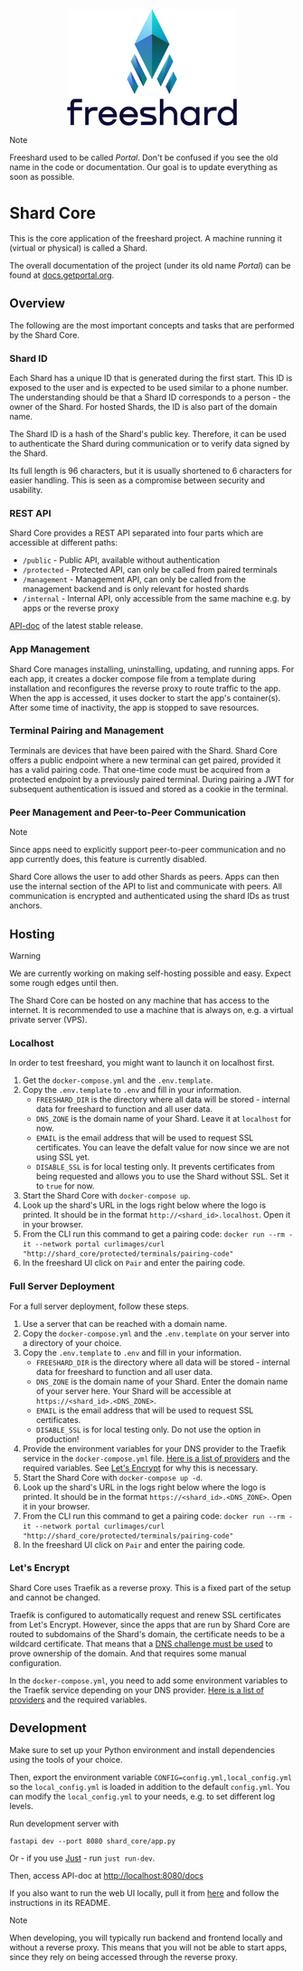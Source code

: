 <p align="center">
<picture>
    <source media="(prefers-color-scheme: dark)" srcset="readme/Freeshard_logo_for_dark.png">
    <source media="(prefers-color-scheme: light)" srcset="readme/Freeshard_logo_for_light.png">
    <img alt="Freeshard Logo" src="readme/Freeshard_logo_for_light.png" width="300">
</picture>
</p>

> [!NOTE]
> Freeshard used to be called _Portal_. Don't be confused if you see the old name in the code or documentation.
> Our goal is to update everything as soon as possible.

# Shard Core

This is the core application of the freeshard project. A machine running it (virtual or physical) is called a Shard.

The overall documentation of the project (under its old name _Portal_) can be found at [docs.getportal.org](https://docs.getportal.org/).

## Overview

The following are the most important concepts and tasks that are performed by the Shard Core.

### Shard ID

Each Shard has a unique ID that is generated during the first start.
This ID is exposed to the user and is expected to be used similar to a phone number.
The understanding should be that a Shard ID corresponds to a person - the owner of the Shard.
For hosted Shards, the ID is also part of the domain name.

The Shard ID is a hash of the Shard's public key.
Therefore, it can be used to authenticate the Shard during communication or to verify data signed by the Shard.

Its full length is 96 characters, but it is usually shortened to 6 characters for easier handling.
This is seen as a compromise between security and usability.

### REST API

Shard Core provides a REST API separated into four parts which are accessible at different paths:

* `/public` - Public API, available without authentication
* `/protected` - Protected API, can only be called from paired terminals
* `/management` - Management API, can only be called from the management backend and is only relevant for hosted shards
* `/internal` - Internal API, only accessible from the same machine e.g. by apps or the reverse proxy

[API-doc](https://ptl.gitlab.io/portal_core/) of the latest stable release.

### App Management

Shard Core manages installing, uninstalling, updating, and running apps.
For each app, it creates a docker compose file from a template during installation and reconfigures the reverse proxy to route traffic to the app.
When the app is accessed, it uses docker to start the app's container(s).
After some time of inactivity, the app is stopped to save resources.

### Terminal Pairing and Management

Terminals are devices that have been paired with the Shard.
Shard Core offers a public endpoint where a new terminal can get paired, provided it has a valid pairing code.
That one-time code must be acquired from a protected endpoint by a previously paired terminal.
During pairing a JWT for subsequent authentication is issued and stored as a cookie in the terminal.

### Peer Management and Peer-to-Peer Communication

> [!NOTE]
> Since apps need to explicitly support peer-to-peer communication and no app currently does, this feature is currently disabled.

Shard Core allows the user to add other Shards as peers.
Apps can then use the internal section of the API to list and communicate with peers.
All communication is encrypted and authenticated using the shard IDs as trust anchors.

## Hosting

> [!WARNING]
> We are currently working on making self-hosting possible and easy.
> Expect some rough edges until then.

The Shard Core can be hosted on any machine that has access to the internet.
It is recommended to use a machine that is always on, e.g. a virtual private server (VPS).

### Localhost

In order to test freeshard, you might want to launch it on localhost first.

1. Get the `docker-compose.yml` and the `.env.template`.
2. Copy the `.env.template` to `.env` and fill in your information.
   - `FREESHARD_DIR` is the directory where all data will be stored - internal data for freeshard to function and all user data.
   - `DNS_ZONE` is the domain name of your Shard. Leave it at `localhost` for now.
   - `EMAIL` is the email address that will be used to request SSL certificates. You can leave the defalt value for now since we are not using SSL yet. 
   - `DISABLE_SSL` is for local testing only. It prevents certificates from being requested and allows you to use the Shard without SSL. Set it to `true` for now.
3. Start the Shard Core with `docker-compose up`.
4. Look up the shard's URL in the logs right below where the logo is printed. It should be in the format `http://<shard_id>.localhost`. Open it in your browser.
5. From the CLI run this command to get a pairing code: `docker run --rm -it --network portal curlimages/curl "http://shard_core/protected/terminals/pairing-code"`
6. In the freeshard UI click on `Pair` and enter the pairing code.

### Full Server Deployment

For a full server deployment, follow these steps.

1. Use a server that can be reached with a domain name.
2. Copy the `docker-compose.yml` and the `.env.template` on your server into a directory of your choice.
3. Copy the `.env.template` to `.env` and fill in your information.
    - `FREESHARD_DIR` is the directory where all data will be stored - internal data for freeshard to function and all user data.
    - `DNS_ZONE` is the domain name of your Shard. Enter the domain name of your server here. Your Shard will be accessible at `https://<shard_id>.<DNS_ZONE>`.
    - `EMAIL` is the email address that will be used to request SSL certificates.
   - `DISABLE_SSL` is for local testing only. Do not use the option in production!
4. Provide the environment variables for your DNS provider to the Traefik service in the `docker-compose.yml` file. [Here is a list of providers](https://doc.traefik.io/traefik/https/acme/#providers) and the required variables. See [Let's Encrypt](#letsencrypt) for why this is necessary.
5. Start the Shard Core with `docker-compose up -d`.
6. Look up the shard's URL in the logs right below where the logo is printed. It should be in the format `https://<shard_id>.<DNS_ZONE>`. Open it in your browser.
7. From the CLI run this command to get a pairing code: `docker run --rm -it --network portal curlimages/curl "http://shard_core/protected/terminals/pairing-code"`
8. In the freeshard UI click on `Pair` and enter the pairing code.

### Let's Encrypt
<a name="letsencrypt"></a>

Shard Core uses Traefik as a reverse proxy.
This is a fixed part of the setup and cannot be changed.

Traefik is configured to automatically request and renew SSL certificates from Let's Encrypt.
However, since the apps that are run by Shard Core are routed to subdomains of the Shard's domain, the certificate needs to be a wildcard certificate.
That means that a [DNS challenge must be used](https://doc.traefik.io/traefik/https/acme/#wildcard-domains) to prove ownership of the domain.
And that requires some manual configuration.

In the `docker-compose.yml`, you need to add some environment variables to the Traefik service depending on your DNS provider. [Here is a list of providers](https://doc.traefik.io/traefik/https/acme/#providers) and the required variables.

## Development

Make sure to set up your Python environment and install dependencies using the tools of your choice.

Then, export the environment variable `CONFIG=config.yml,local_config.yml` so the `local_config.yml` is loaded in addition to the default `config.yml`.
You can modify the `local_config.yml` to your needs, e.g. to set different log levels.

Run development server with 
```shell
fastapi dev --port 8080 shard_core/app.py
```

Or - if you use [Just](https://just.systems/) - run `just run-dev`.

Then, access API-doc at [http://localhost:8080/docs](http://localhost:8080/docs)

If you also want to run the web UI locally, pull it from [here](https://github.com/FreeshardBase/web-terminal) and follow the instructions in its README.

> [!NOTE]
> When developing, you will typically run backend and frontend locally and without a reverse proxy. This means that you will not be able to start apps, since they rely on being accessed through the reverse proxy.
